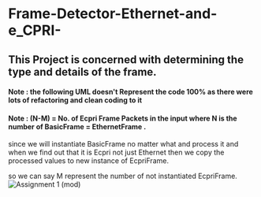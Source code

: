 # Frame-Detector-Ethernet-and-e_CPRI-
## This Project is concerned with determining the type and details of the frame. <br />

#### Note : the following UML doesn't Represent the code 100% as there were lots of refactoring and clean coding to it <br /> 

#### Note : (N-M) = No. of Ecpri Frame Packets in the input where N is the number of BasicFrame = EthernetFrame . <br /> 
since we will instantiate BasicFrame no matter what and process it and when we find out that it is Ecpri not just Ethernet then we copy the processed values to new instance of EcpriFrame. <br /> 

so we can say M represent the number of not instantiated EcpriFrame. <br /> 
![Assignment 1 (mod)](https://user-images.githubusercontent.com/93644109/218083026-10238e12-5c7c-4baf-8a02-b143e72a46ff.jpg)
